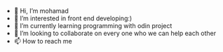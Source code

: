 - 👋 Hi, I’m mohamad
- 👀 I’m interested in front end developing:)
- 🌱 I’m currently learning programming with odin project
- 💞️ I’m looking to collaborate on every one who we can help each other
- 📫 How to reach me 

<!---
Mohamadk68/Mohamadk68 is a ✨ special ✨ repository because its `README.md` (this file) appears on your GitHub profile.
You can click the Preview link to take a look at your changes.
--->
